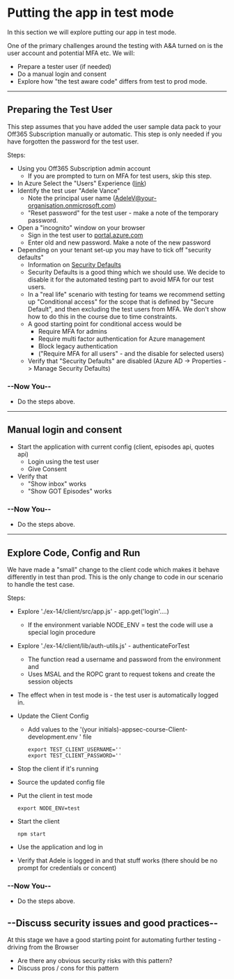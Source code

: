 <!-- markdownlint-disable MD024 MD034 -->

# Putting the app in test mode

In this section we will explore putting our app in test mode.

One of the primary challenges around the testing with A&A turned on is the user account and potential MFA etc. We will:

* Prepare a tester user (if needed)
* Do a manual login and consent
* Explore how "the test aware code" differs from test to prod mode.

---

## Preparing the Test User

This step assumes that you have added the user sample data pack to your Off365 Subscription manually or automatic. This step is only needed if you have forgotten the password for the test user.

Steps:

* Using you Off365 Subscription admin account
  * If you are prompted to turn on MFA for test users, skip this step.
* In Azure Select the "Users" Experience ([link](https://aad.portal.azure.com/#blade/Microsoft_AAD_IAM/UsersManagementMenuBlade/MsGraphUsers))
* Identify the test user "Adele Vance"
  * Note the principal user name (AdeleV@your-organisation.onmicrosoft.com)
  * "Reset password" for the test user - make a note of the temporary password.
* Open a "incognito" window on your browser
  * Sign in the test user to [portal.azure.com](https://portal.azure.com)
  * Enter old and new password. Make a note of the new password
* Depending on your tenant set-up you may have to tick off "security defaults"
  * Information on [Security Defaults](https://learn.microsoft.com/en-us/azure/active-directory/fundamentals/concept-fundamentals-security-defaults)
  * Security Defaults is a good thing which we should use. We decide to disable it for the automated testing part to avoid MFA for our test users.
  * In a "real life" scenario with testing for teams we recommend setting up "Conditional access" for the scope that is defined by "Secure Default", and then excluding the test users from MFA. We don't show how to do this in the course due to time constraints.
  * A good starting point for conditional access would be
    * Require MFA for admins
    * Require multi factor authentication for Azure management
    * Block legacy authentication
    * ("Require MFA for all users" - and the disable for selected users)
  * Verify that "Security Defaults" are disabled (Azure AD -> Properties -> Manage Security Defaults)
  
### --Now You--

* Do the steps above.

---

## Manual login and consent

* Start the application with current config (client, episodes api, quotes api)
  * Login using the test user
  * Give Consent
* Verify that
  * "Show inbox" works
  * "Show GOT Episodes" works

### --Now You--

* Do the steps above.

---

## Explore Code, Config and Run

We have made a "small" change to the client code which makes it behave differently in test than prod. This is the only change to code in our scenario to handle the test case.

Steps:

* Explore './ex-14/client/src/app.js' - app.get('login'....)
  * If the environment variable NODE_ENV = test the code will use a special login procedure
* Explore './ex-14/client/lib/auth-utils.js' - authenticateForTest
  * The function read a username and password from the environment and
  * Uses MSAL and the ROPC grant to request tokens and create the session objects
* The effect when in test mode is - the test user is automatically logged in.
* Update the Client Config
  * Add values to the '(your initials)-appsec-course-Client-development.env ' file
  
    ```shell
    export TEST_CLIENT_USERNAME=''
    export TEST_CLIENT_PASSWORD=''
    ```

* Stop the client if it's running
* Source the updated config file
* Put the client in test mode

  ```shell
  export NODE_ENV=test
  ```

* Start the client

  ```shell
  npm start
  ```

* Use the application and log in
* Verify that Adele is logged in and that stuff works (there should be no prompt for credentials or concent)

### --Now You--

* Do the steps above.

## --Discuss security issues and good practices--

At this stage we have a good starting point for automating further testing - driving from the Browser

* Are there any obvious security risks with this pattern?
* Discuss pros / cons for this pattern
